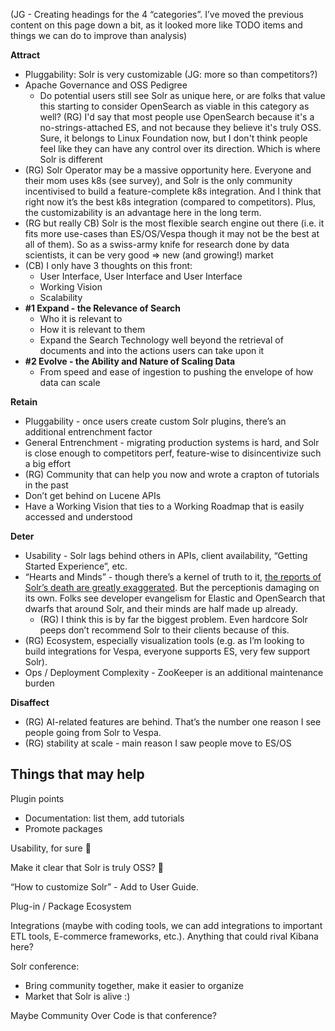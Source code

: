   
(JG \- Creating headings for the 4 “categories”.  I’ve moved the previous content on this page down a bit, as it looked more like TODO items and things we can do to improve than analysis)

**Attract**

- Pluggability: Solr is very customizable (JG: more so than competitors?)  
- Apache Governance and OSS Pedigree  
  - Do potential users still see Solr as unique here, or are folks that value this starting to consider OpenSearch as viable in this category as well? (RG) I'd say that most people use OpenSearch because it's a no-strings-attached ES, and not because they believe it's truly OSS. Sure, it belongs to Linux Foundation now, but I don't think people feel like they can have any control over its direction. Which is where Solr is different
- (RG) Solr Operator may be a massive opportunity here. Everyone and their mom uses k8s (see survey), and Solr is the only community incentivised to build a feature-complete k8s integration. And I think that right now it’s the best k8s integration (compared to competitors). Plus, the customizability is an advantage here in the long term.  
- (RG but really CB) Solr is the most flexible search engine out there (i.e. it fits more use-cases than ES/OS/Vespa though it may not be the best at all of them). So as a swiss-army knife for research done by data scientists, it can be very good \=\> new (and growing\!) market  
- (CB) I only have 3 thoughts on this front:  
  - User Interface, User Interface and User Interface  
  - Working Vision  
  - Scalability  
- **\#1 Expand \- the Relevance of Search**  
  - Who it is relevant to   
  - How it is relevant to them  
  - Expand the Search Technology well beyond the retrieval of documents and into the actions users can take upon it  
- **\#2 Evolve \- the Ability and Nature of Scaling Data**  
  - From speed and ease of ingestion to pushing the envelope of how data can scale

**Retain**

- Pluggability \- once users create custom Solr plugins, there’s an additional entrenchment factor  
- General Entrenchment \- migrating production systems is hard, and Solr is close enough to competitors perf, feature-wise to disincentivize such a big effort  
- (RG) Community that can help you now and wrote a crapton of tutorials in the past  
- Don’t get behind on Lucene APIs  
- Have a Working Vision that ties to a Working Roadmap that is easily accessed and understood

**Deter**

- Usability \- Solr lags behind others in APIs, client availability, “Getting Started Experience”, etc.  
- “Hearts and Minds” \- though there’s a kernel of truth to it, [the reports of Solr’s death are greatly exaggerated](https://www.thisdayinquotes.com/2018/06/reports-of-mark-twains-quip-about-his-death-are-greatly-misquoted/#:~:text=According%20to%20a%20widely%2Drepeated,%E2%80%A6have%20been%20greatly%20exaggerated.%E2%80%9D).  But the perceptionis damaging on its own.  Folks see developer evangelism for Elastic and OpenSearch that dwarfs that around Solr, and their minds are half made up already.  
  - (RG) I think this is by far the biggest problem. Even hardcore Solr peeps don’t recommend Solr to their clients because of this.  
- (RG) Ecosystem, especially visualization tools (e.g. as I’m looking to build integrations for Vespa, everyone supports ES, very few support Solr).  
- Ops / Deployment Complexity \- ZooKeeper is an additional maintenance burden

**Disaffect**

- (RG) AI-related features are behind. That’s the number one reason I see people going from Solr to Vespa.  
- (RG) stability at scale \- main reason I saw people move to ES/OS

##  Things that may help 

Plugin points

- Documentation: list them, add tutorials  
- Promote packages

Usability, for sure 🙂

Make it clear that Solr is truly OSS? 🙂

“How to customize Solr” \- Add to User Guide.  
	  
Plug-in / Package Ecosystem

Integrations (maybe with coding tools, we can add integrations to important ETL tools, E-commerce frameworks, etc.). Anything that could rival Kibana here?

Solr conference:

- Bring community together, make it easier to organize  
- Market that Solr is alive :)

Maybe Community Over Code is that conference?  
